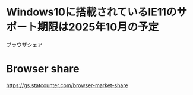# Windows10に搭載されているIE11のサポート期限は2025年10月の予定

ブラウザシェア  
# Browser share
https://gs.statcounter.com/browser-market-share
